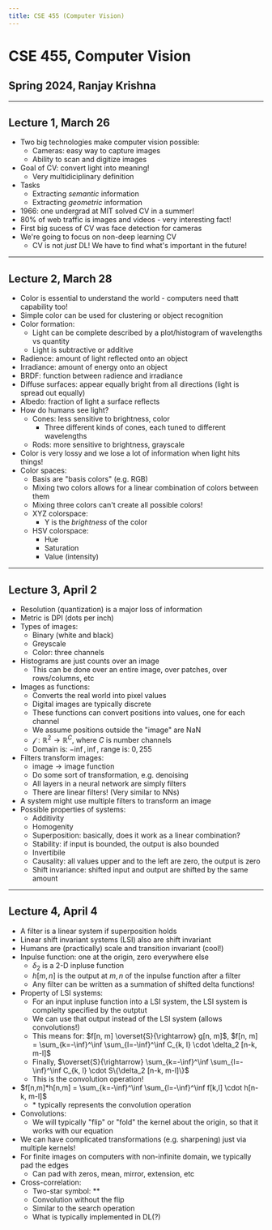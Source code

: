 ```yaml
---
title: CSE 455 (Computer Vision)
---
```


# CSE 455, Computer Vision

## Spring 2024, Ranjay Krishna

---

## Lecture 1, March 26

- Two big technologies make computer vision possible:
    - Cameras: easy way to capture images
    - Ability to scan and digitize images
- Goal of CV: convert light into meaning!
    - Very multidiciplinary definition
- Tasks
    - Extracting *semantic* information
    - Extracting *geometric* information
- 1966: one undergrad at MIT solved CV in a summer!
- 80% of web traffic is images and videos - very interesting fact!
- First big sucess of CV was face detection for cameras
- We're going to focus on non-deep learning CV
    - CV is not *just* DL! We have to find what's important in the future!

---

## Lecture 2, March 28

- Color is essential to understand the world - computers need thatt capability too!
- Simple color can be used for clustering or object recognition
- Color formation:
    - Light can be complete described by a plot/histogram of wavelengths vs quantity
    - Light is subtractive or additive
- Radience: amount of light reflected onto an object
- Irradiance: amount of energy onto an object
- BRDF: function between radience and irradiance
- Diffuse surfaces: appear equally bright from all directions (light is spread out equally)
- Albedo: fraction of light a surface reflects
- How do humans see light?
    - Cones: less sensitive to brightness, color
        - Three different kinds of cones, each tuned to different wavelengths
    - Rods: more sensitive to brightness, grayscale
- Color is very lossy and we lose a lot of information when light hits things!
- Color spaces:
    - Basis are "basis colors" (e.g. RGB)
    - Mixing two colors allows for a linear combination of colors between them
    - Mixing three colors can't create all possible colors!
    - XYZ colorspace:
        - Y is the *brightness* of the color
    - HSV colorspace:
        - Hue
        - Saturation
        - Value (intensity)

---

## Lecture 3, April 2

- Resolution (quantization) is a major loss of information
- Metric is DPI (dots per inch)
- Types of images:
    - Binary (white and black)
    - Greyscale
    - Color: three channels
- Histograms are just counts over an image
    - This can be done over an entire image, over patches, over rows/columns, etc
- Images as functions:
    - Converts the real world into pixel values
    - Digital images are typically discrete
    - These functions can convert positions into values, one for each channel
    - We assume positions outside the "image" are NaN
    - $\mathcal{f}: \mathbb{R}^2 \rightarrow \mathbb{R}^C$, where $C$ is number channels
    - Domain is: $-\inf, \inf$, range is: $0, 255$
- Filters transform images:
    - $\text{image} \rightarrow \text{image}$ function
    - Do some sort of transformation, e.g. denoising
    - All layers in a neural network are simply filters
    - There are linear filters! (Very similar to NNs)
- A system might use multiple filters to transform an image
- Possible properties of systems:
    - Additivity
    - Homogenity
    - Superposition: basically, does it work as a linear combination?
    - Stability: if input is bounded, the output is also bounded
    - Invertibile
    - Causality: all values upper and to the left are zero, the output is zero
    - Shift invariance: shifted input and output are shifted by the same amount

---

## Lecture 4, April 4

- A filter is a linear system if superposition holds
- Linear shift invariant systems (LSI) also are shift invariant
- Humans are (practically) scale and transition invariant (cool!)
- Inpulse function: one at the origin, zero everywhere else
    - $\delta_2$ is a 2-D inpluse function
    - $h[m, n]$ is the output at $m, n$ of the inpulse function after a filter
    - Any filter can be written as a summation of shifted delta functions!
- Property of LSI systems:
    - For an input inpluse function into a LSI system, the LSI system is complelty specified by the outptut
    - We can use that output instead of the LSI system (allows convolutions!)
    - This means for: $f[n, m] \overset{S}{\rightarrow} g[n, m]$, $f[n, m] = \sum_{k=-\inf}^\inf \sum_{l=-\inf}^\inf C_{k, l} \cdot \delta_2 [n-k, m-l]$
    - Finally, $\overset{S}{\rightarrow} \sum_{k=-\inf}^\inf \sum_{l=-\inf}^\inf C_{k, l} \cdot S\{\delta_2 [n-k, m-l]\}$
    - This is the convolution operation!
- $f[n,m]*h[n,m] = \sum_{k=-\inf}^\inf \sum_{l=-\inf}^\inf f[k,l] \cdot h[n-k, m-l]$
    - $*$ typically represents the convolution operation
- Convolutions:
    - We will typically "flip" or "fold" the kernel about the origin, so that it works with our equation
- We can have complicated transformations (e.g. sharpening) just via multiple kernels!
- For finite images on computers with non-infinite domain, we typically pad the edges
    - Can pad with zeros, mean, mirror, extension, etc
- Cross-correlation:
    - Two-star symbol: $**$
    - Convolution without the flip
    - Similar to the search operation
    - What is typically implemented in DL(?)
